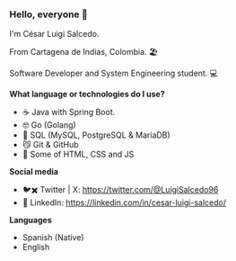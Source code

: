 ### Hello, everyone 👋

I'm César Luigi Salcedo.

From Cartagena de Indias, Colombia. 🏖️

Software Developer and System Engineering student. 💻

**What language or technologies do I use?**

- ☕ Java with Spring Boot.
- 🤓 Go (Golang)
- 💾 SQL (MySQL, PostgreSQL & MariaDB)
- 😼 Git & GitHub
- 🎨 Some of HTML, CSS and JS

**Social media**

- 🐦✖️ Twitter | X: https://twitter.com/@LuigiSalcedo96
- 💼 LinkedIn: https://linkedin.com/in/cesar-luigi-salcedo/

**Languages**

- Spanish (Native)
- English
